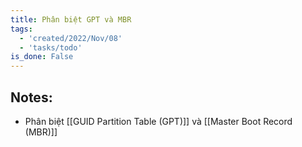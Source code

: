 ```yaml
---
title: Phân biệt GPT và MBR
tags:
  - 'created/2022/Nov/08'
  - 'tasks/todo'
is_done: False
---
```


## Notes:
- Phân biệt [[GUID Partition Table (GPT)]] và [[Master Boot Record (MBR)]]